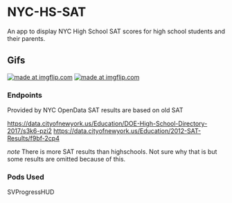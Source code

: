 # NYC-HS-SAT
An app to display NYC High School SAT scores for high school students and their parents.

## Gifs 
<a href="https://imgflip.com/gif/2673sl"><img src="https://i.imgflip.com/2673sl.gif" title="made at imgflip.com"/></a>
<a href="https://imgflip.com/gif/26742o"><img src="https://i.imgflip.com/26742o.gif" title="made at imgflip.com"/></a>

### Endpoints

Provided by NYC OpenData
SAT results are based on old SAT

https://data.cityofnewyork.us/Education/DOE-High-School-Directory-2017/s3k6-pzi2
https://data.cityofnewyork.us/Education/2012-SAT-Results/f9bf-2cp4

*note* There is more SAT results than highschools. Not sure why that is but some results are omitted because of this.

### Pods Used
SVProgressHUD
